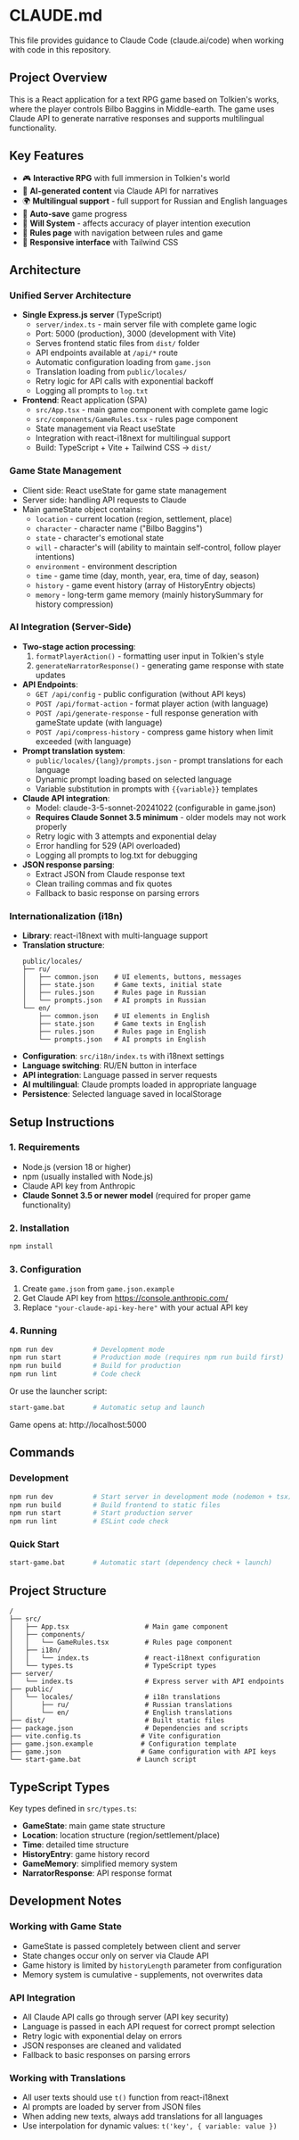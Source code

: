 # CLAUDE.md

This file provides guidance to Claude Code (claude.ai/code) when working with code in this repository.

## Project Overview

This is a React application for a text RPG game based on Tolkien's works, where the player controls Bilbo Baggins in Middle-earth. The game uses Claude API to generate narrative responses and supports multilingual functionality.

## Key Features

- 🎮 **Interactive RPG** with full immersion in Tolkien's world
- 🤖 **AI-generated content** via Claude API for narratives
- 🌍 **Multilingual support** - full support for Russian and English languages
- 💾 **Auto-save** game progress
- 🧠 **Will System** - affects accuracy of player intention execution
- 📖 **Rules page** with navigation between rules and game
- 📱 **Responsive interface** with Tailwind CSS

## Architecture

### Unified Server Architecture
- **Single Express.js server** (TypeScript)
  - `server/index.ts` - main server file with complete game logic
  - Port: 5000 (production), 3000 (development with Vite)
  - Serves frontend static files from `dist/` folder
  - API endpoints available at `/api/*` route
  - Automatic configuration loading from `game.json`
  - Translation loading from `public/locales/`
  - Retry logic for API calls with exponential backoff
  - Logging all prompts to `log.txt`
- **Frontend**: React application (SPA)
  - `src/App.tsx` - main game component with complete game logic
  - `src/components/GameRules.tsx` - rules page component
  - State management via React useState
  - Integration with react-i18next for multilingual support
  - Build: TypeScript + Vite + Tailwind CSS → `dist/`

### Game State Management
- Client side: React useState for game state management
- Server side: handling API requests to Claude
- Main gameState object contains:
  - `location` - current location (region, settlement, place)
  - `character` - character name ("Bilbo Baggins")
  - `state` - character's emotional state
  - `will` - character's will (ability to maintain self-control, follow player intentions)
  - `environment` - environment description
  - `time` - game time (day, month, year, era, time of day, season)
  - `history` - game event history (array of HistoryEntry objects)
  - `memory` - long-term game memory (mainly historySummary for history compression)

### AI Integration (Server-Side)
- **Two-stage action processing**:
  1. `formatPlayerAction()` - formatting user input in Tolkien's style
  2. `generateNarratorResponse()` - generating game response with state updates
- **API Endpoints**:
  - `GET /api/config` - public configuration (without API keys)
  - `POST /api/format-action` - format player action (with language)
  - `POST /api/generate-response` - full response generation with gameState update (with language)
  - `POST /api/compress-history` - compress game history when limit exceeded (with language)
- **Prompt translation system**:
  - `public/locales/{lang}/prompts.json` - prompt translations for each language
  - Dynamic prompt loading based on selected language
  - Variable substitution in prompts with `{{variable}}` templates
- **Claude API integration**:
  - Model: claude-3-5-sonnet-20241022 (configurable in game.json)
  - **Requires Claude Sonnet 3.5 minimum** - older models may not work properly
  - Retry logic with 3 attempts and exponential delay
  - Error handling for 529 (API overloaded)
  - Logging all prompts to log.txt for debugging
- **JSON response parsing**:
  - Extract JSON from Claude response text
  - Clean trailing commas and fix quotes
  - Fallback to basic response on parsing errors

### Internationalization (i18n)
- **Library**: react-i18next with multi-language support
- **Translation structure**:
  ```
  public/locales/
  ├── ru/
  │   ├── common.json    # UI elements, buttons, messages
  │   ├── state.json     # Game texts, initial state
  │   ├── rules.json     # Rules page in Russian
  │   └── prompts.json   # AI prompts in Russian
  └── en/
      ├── common.json    # UI elements in English
      ├── state.json     # Game texts in English
      ├── rules.json     # Rules page in English
      └── prompts.json   # AI prompts in English
  ```
- **Configuration**: `src/i18n/index.ts` with i18next settings
- **Language switching**: RU/EN button in interface
- **API integration**: Language passed in server requests
- **AI multilingual**: Claude prompts loaded in appropriate language
- **Persistence**: Selected language saved in localStorage

## Setup Instructions

### 1. Requirements
- Node.js (version 18 or higher)
- npm (usually installed with Node.js)
- Claude API key from Anthropic
- **Claude Sonnet 3.5 or newer model** (required for proper game functionality)

### 2. Installation
```bash
npm install
```

### 3. Configuration
1. Create `game.json` from `game.json.example`
2. Get Claude API key from https://console.anthropic.com/
3. Replace `"your-claude-api-key-here"` with your actual API key

### 4. Running
```bash
npm run dev          # Development mode
npm run start        # Production mode (requires npm run build first)
npm run build        # Build for production
npm run lint         # Code check
```

Or use the launcher script:
```bash
start-game.bat       # Automatic setup and launch
```

Game opens at: http://localhost:5000

## Commands

### Development
```bash
npm run dev          # Start server in development mode (nodemon + tsx)
npm run build        # Build frontend to static files
npm run start        # Start production server
npm run lint         # ESLint code check
```

### Quick Start
```bash
start-game.bat       # Automatic start (dependency check + launch)
```

## Project Structure
```
/
├── src/
│   ├── App.tsx                   # Main game component
│   ├── components/
│   │   └── GameRules.tsx         # Rules page component
│   ├── i18n/
│   │   └── index.ts              # react-i18next configuration
│   └── types.ts                  # TypeScript types
├── server/
│   └── index.ts                  # Express server with API endpoints
├── public/
│   └── locales/                  # i18n translations
│       ├── ru/                   # Russian translations
│       └── en/                   # English translations
├── dist/                         # Built static files
├── package.json                  # Dependencies and scripts
├── vite.config.ts               # Vite configuration
├── game.json.example            # Configuration template
├── game.json                    # Game configuration with API keys
└── start-game.bat              # Launch script
```

## TypeScript Types

Key types defined in `src/types.ts`:

- **GameState**: main game state structure
- **Location**: location structure (region/settlement/place)
- **Time**: detailed time structure
- **HistoryEntry**: game history record
- **GameMemory**: simplified memory system
- **NarratorResponse**: API response format

## Development Notes

### Working with Game State
- GameState is passed completely between client and server
- State changes occur only on server via Claude API
- Game history is limited by `historyLength` parameter from configuration
- Memory system is cumulative - supplements, not overwrites data

### API Integration
- All Claude API calls go through server (API key security)
- Language is passed in each API request for correct prompt selection
- Retry logic with exponential delay on errors
- JSON responses are cleaned and validated
- Fallback to basic responses on parsing errors

### Working with Translations
- All user texts should use `t()` function from react-i18next
- AI prompts are loaded by server from JSON files
- When adding new texts, always add translations for all languages
- Use interpolation for dynamic values: `t('key', { variable: value })`
